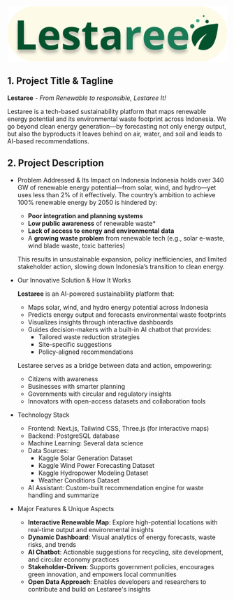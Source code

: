 ![lestaree](logo.png)

## 1. Project Title & Tagline
**Lestaree** - _From Renewable to responsible, Lestaree It!_

Lestaree is a tech-based sustainability platform that maps renewable energy potential and its environmental waste footprint across Indonesia. We go beyond clean energy generation—by forecasting not only energy output, but also the byproducts it leaves behind on air, water, and soil and leads to AI-based recommendations.

## 2. Project Description
* Problem Addressed & Its Impact on Indonesia
Indonesia holds over 340 GW of renewable energy potential—from solar, wind, and hydro—yet uses less than 2% of it effectively.
The country’s ambition to achieve 100% renewable energy by 2050 is hindered by:
    * **Poor integration and planning systems**
    * **Low public awareness** of renewable waste*
    * **Lack of access to energy and environmental data**
    * A **growing waste problem** from renewable tech (e.g., solar e-waste, wind blade waste, toxic batteries)

    This results in unsustainable expansion, policy inefficiencies, and limited stakeholder action, slowing down Indonesia’s transition to clean energy.
* Our Innovative Solution & How It Works

    **Lestaree** is an AI-powered sustainability platform that:
    * Maps solar, wind, and hydro energy potential across Indonesia
    * Predicts energy output and forecasts environmental waste footprints
    * Visualizes insights through interactive dashboards
    * Guides decision-makers with a built-in AI chatbot that provides:
        * Tailored waste reduction strategies
        * Site-specific suggestions
        * Policy-aligned recommendations

    Lestaree serves as a bridge between data and action, empowering:
    * Citizens with awareness
    * Businesses with smarter planning
    * Governments with circular and regulatory insights
    * Innovators with open-access datasets and collaboration tools

* Technology Stack
    * Frontend: Next.js, Tailwind CSS, Three.js (for interactive maps)
    * Backend: PostgreSQL database
    * Machine Learning: Several data science 
    * Data Sources:
        * Kaggle Solar Generation Dataset
        * Kaggle Wind Power Forecasting Dataset
        * Kaggle Hydropower Modeling Dataset
        * Weather Conditions Dataset
    * AI Assistant: Custom-built recommendation engine for waste handling and summarize

* Major Features & Unique Aspects
    * **Interactive Renewable Map**: Explore high-potential locations with real-time output and environmental insights
    * **Dynamic Dashboard**: Visual analytics of energy forecasts, waste risks, and trends
    * **AI Chatbot**: Actionable suggestions for recycling, site development, and circular economy practices
    * **Stakeholder-Driven**: Supports government policies, encourages green innovation, and empowers local communities
    * **Open Data Approach**: Enables developers and researchers to contribute and build on Lestaree's insights

